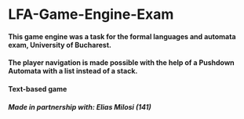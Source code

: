 # LFA-Game-Engine-Exam
#### This game engine was a task for the formal languages and automata exam, University of Bucharest.
#### The player navigation is made possible with the help of a Pushdown Automata with a list instead of a stack.
#### Text-based game
##### Made in partnership with: Elias Milosi (141)
